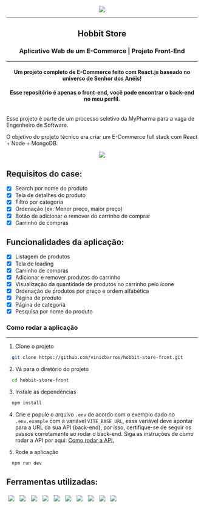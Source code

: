 <div align="center"><img src="https://i.imgur.com/G1jSyzR.png"></img></div>
<hr>
<h2 align=center>Hobbit Store</h2>
<h3 align=center>Aplicativo Web de um E-Commerce | Projeto Front-End</h3>
<hr>
<h4 align=center>Um projeto completo de E-Commerce feito com React.js baseado no universo de Senhor dos Anéis!</h4>
<h4 align=center>Esse repositório é apenas o front-end, você pode encontrar o back-end no meu perfil.</h4>
<br>
Esse projeto é parte de um processo seletivo da MyPharma para a vaga de Engenheiro de Software.

O objetivo do projeto técnico era criar um E-Commerce full stack com React + Node + MongoDB.

<div align=center style="display:flex; justify-content: center; gap:5%">
    <img src="https://i.imgur.com/UEOKm70.png">
</div>

## Requisitos do case:

- [x] Search por nome do produto
- [x] Tela de detalhes do produto
- [x] Filtro por categoria
- [x] Ordenação (ex: Menor preço, maior preço)
- [x] Botão de adicionar e remover do carrinho de comprar
- [x] Carrinho de compras   

## Funcionalidades da aplicação:

- [x] Listagem de produtos
- [x] Tela de loading
- [x] Carrinho de compras
- [x] Adicionar e remover produtos do carrinho
- [x] Visualização da quantidade de produtos no carrinho pelo ícone
- [x] Ordenação de produtos por preço e ordem alfabética
- [x] Página de produto
- [x] Página de categoria
- [x] Pesquisa por nome do produto  

### Como rodar a aplicação

<hr>

1. Clone o projeto

```bash
  git clone https://github.com/vinicbarros/hobbit-store-front.git
```

2. Vá para o diretório do projeto

```bash
  cd hobbit-store-front
```

3. Instale as dependências

```bash
  npm install
```

4. Crie e popule o arquivo `.env` de acordo com o exemplo dado no `.env.example` com a variável `VITE_BASE_URL`, 
   essa variável deve apontar para a URL da sua API (back-end), por isso, certifique-se de seguir os passos corretamente ao rodar o back-end. 
   Siga as instruções de como rodar a API por aqui: <a href="https://github.com/vinicbarros/case-take-a-bus-api">Como rodar a API.</a>


4. Rode a aplicação

```bash
  npm run dev
```

## Ferramentas utilizadas:

<p>
  <img style='margin: 5px;' src='https://img.shields.io/badge/React-20232A?style=for-the-badge&logo=react&logoColor=61DAFB'>
  <img style='margin: 5px;' src='https://img.shields.io/badge/React_Router-CA4245?style=for-the-badge&logo=react-router&logoColor=white'>
  <img style='margin: 5px;' src='https://img.shields.io/badge/React_Query-FF4154?style=for-the-badge&logo=React_Query&logoColor=white'/>
  <img style='margin: 5px;' src='https://img.shields.io/badge/styled--components-DB7093?style=for-the-badge&logo=styled-components&logoColor=white'/>
  <img style='margin: 5px;' src="https://img.shields.io/badge/vite-%23646CFF.svg?style=for-the-badge&logo=vite&logoColor=white" />
  <img style='margin: 5px;' src='https://img.shields.io/badge/TypeScript-007ACC?style=for-the-badge&logo=typescript&logoColor=white'/>
  <img style='margin: 5px;' src="https://img.shields.io/badge/ESLint-4B3263?style=for-the-badge&logo=eslint&logoColor=white" />
  <img style='margin: 5px;' src="https://img.shields.io/badge/prettier-1A2C34?style=for-the-badge&logo=prettier&logoColor=F7BA3E">
  <img style='margin: 5px;' src='https://img.shields.io/badge/Vercel-000000?style=for-the-badge&logo=vercel&logoColor=white'/>
  <img style='margin: 5px;' src='https://img.shields.io/badge/axios%20-%2320232a.svg?&style=for-the-badge&color=informational'/>
  
</p>
